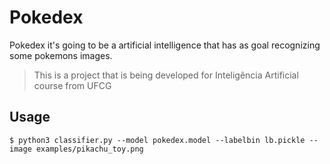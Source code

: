 # Pokedex

Pokedex it's going to be a artificial intelligence that has as goal recognizing some pokemons images.

> This is a project that is being developed for Inteligência Artificial course from UFCG

## Usage
```shell
$ python3 classifier.py --model pokedex.model --labelbin lb.pickle --image examples/pikachu_toy.png
```
